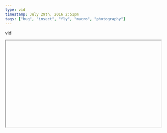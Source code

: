 ```yaml
---
type: vid
timestamp: July 29th, 2016 2:51pm
tags: ["bug", "insect", "fly", "macro", "photography"]
---
```

vid
<iframe width="500" height="281"  id="youtube_iframe" src="https://www.youtube.com/embed/G1vLIfLtD60\[!\[thumbnail\]\(http://i3.ytimg.com/vi//maxresdefault.jpg\)\]\(https://www.youtube.com/watch\?v=\)></iframe>                    
                                            
I don’t know what this music is, but I’m glad I found it.
 
                                                    <div id="footer">
                <span id="timestamp"> July 29th, 2016 2:51pm </span>
                                                          <span class="tag">bug</span>
                                          <span class="tag">insect</span>
                                          <span class="tag">fly</span>
                                          <span class="tag">macro</span>
                                          <span class="tag">photography</span>
                                                    
            </body>
        </html>

        
<small>source: https://saturdayxiii.tumblr.com/post/148164088519</small>